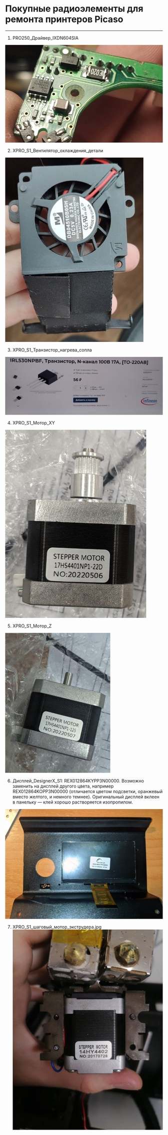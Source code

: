 # Покупные радиоэлементы для ремонта принтеров Picaso
---

1. PRO250_Драйвер_IXDN604SIA

![PRO250_Драйвер_IXDN604SIA](./img/PRO250_Драйвер_IXDN604SIA.jpg)

2. XPRO_S1_Вентилятор_охлаждения_детали

![XPRO_Вентилятор_охлаждения_детали](./img/XPRO_Мотор_охлаждения_детали.jpg)

3. XPRO_S1_Транзистор_нагрева_сопла

![XPRO_Транзистор_нагрева_сопла](./img/XPRO_Транзистор_нагрева_сопла.jpg)

4. XPRO_S1_Мотор_XY

![XPRO_Мотор_XY](./img/XPRO_Мотор_XY.jpg)

5. XPRO_S1_Мотор_Z

![XPRO_Мотор_Z](./img/XPRO_Мотор_Z.jpg)

6. Дисплей_DesignerX_S1: REX012864KYPP3N00000. Возможно заменить на дисплей другого цвета, например REX012864KOPP3N00000 (отличается цветом подсветки, оранжевый вместо желтого, и немного темнее). Оригинальный дисплей вклеен в панельку — клей хорошо растворяется изопропилом.

![Дисплей_DesignerX](./img/Дисплей_DesignerX.jpg)


7. XPRO_S1_шаговый_мотор_экструдера.jpg
![XPRO_S1_шаговый_мотор_экструдера](./img/XPRO_S1_шаговый_мотор_экструдера.jpg)
